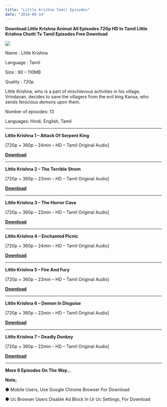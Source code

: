 ```yaml
---
title: "Little Krishna Tamil Episodes"
date: "2018-09-14"
---
```


**Download Little Krishna Animat All Episodes 720p HD In Tamil Little Kriahna Chutti Tv Tamil Episodes Free Download**

[![](https://1.bp.blogspot.com/-VWcftcHSMVI/W4rJOmci6CI/AAAAAAAAAtk/fIo52Q6WWk0I0fiJ7Ir9bM4EXph42vDNgCLcBGAs/s400/Little{9560a35704a61d56b1c5bb169ad4626925aff5012047a8ffb6d720526964f1e1}2BKrishna{9560a35704a61d56b1c5bb169ad4626925aff5012047a8ffb6d720526964f1e1}2B-{9560a35704a61d56b1c5bb169ad4626925aff5012047a8ffb6d720526964f1e1}2BTamilKidz.png)](https://1.bp.blogspot.com/-VWcftcHSMVI/W4rJOmci6CI/AAAAAAAAAtk/fIo52Q6WWk0I0fiJ7Ir9bM4EXph42vDNgCLcBGAs/s1600/Little{9560a35704a61d56b1c5bb169ad4626925aff5012047a8ffb6d720526964f1e1}2BKrishna{9560a35704a61d56b1c5bb169ad4626925aff5012047a8ffb6d720526964f1e1}2B-{9560a35704a61d56b1c5bb169ad4626925aff5012047a8ffb6d720526964f1e1}2BTamilKidz.png)

Name : Little Krishna

Language : Tamil

Size : 90 – 110MB

Quality : 720p

Little Krishna, who is a part of mischievous activities in his village, Vrindavan, decides to save the villagers from the evil king Kansa, who sends ferocious demons upon them.

Number of episodes: 13

Languages: Hindi, English, Tamil  
  

* * *

**Little Krishna 1 – Attack Of Serpent King**

\[720p + 360p – 24min – HD – Tamil Original Audio\]

**[Download](http://ujv.me/bSosr)**

* * *

**Little Krishna 2 – The Terrible Strom**

\[720p + 360p – 23min – HD – Tamil Original Audio\]

**[Download](http://ujv.me/fJWN)**  

* * *

**Little Krishna 3 – The Horror Cave**

\[720p + 360p – 22min – HD – Tamil Original Audio\]

**[Download](http://ujv.me/DuWV6nz)**  

* * *

**Little Krishna 4 – Enchanted Picnic**

\[720p + 360p – 24min – HD – Tamil Original Audio\]

**[Download](http://ujv.me/If7Ptd)**  

* * *

**Little Krishna 5 – Fire And Fury**

\[720p + 360p – 23min – HD – Tamil Original Audio\]

**[Download](http://ujv.me/tg5xKd7F)**  

* * *

**Little Krishna 6 – Demon In Disguise**

\[720p + 360p – 22min – HD – Tamil Original Audio\]

**[Download](http://ujv.me/7NMIZF)**  

* * *

**Little Krishna 7 – Deadly Donkey**

\[720p + 360p – 22min – HD – Tamil Original Audio\]

**[Download](http://ujv.me/UhnvJZQk)**  

* * *

**More 6 Episodes On The Way…**  

**Note;**

● Mobile Users, Use Google Chrome Browser For Download

● Uc Browser Users Disable Ad Block In Ur Uc Settings, For Download
